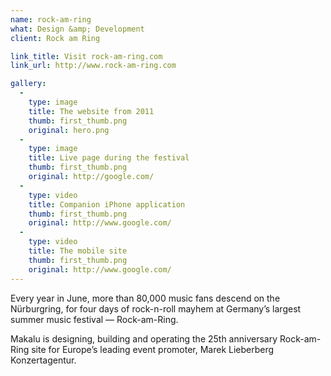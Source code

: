 ```yaml
---
name: rock-am-ring
what: Design &amp; Development
client: Rock am Ring

link_title: Visit rock-am-ring.com
link_url: http://www.rock-am-ring.com

gallery:
  -
    type: image
    title: The website from 2011
    thumb: first_thumb.png
    original: hero.png
  -
    type: image
    title: Live page during the festival
    thumb: first_thumb.png
    original: http://google.com/
  -
    type: video
    title: Companion iPhone application
    thumb: first_thumb.png
    original: http://www.google.com/
  -
    type: video
    title: The mobile site
    thumb: first_thumb.png
    original: http://www.google.com/
---
```


Every year in June, more than 80,000 music fans descend on the Nürburgring, for four days of rock-n-roll mayhem at Germany’s largest summer music festival — Rock-am-Ring.

Makalu is designing, building and operating the 25th anniversary Rock-am-Ring site for Europe’s leading event promoter, Marek Lieberberg Konzertagentur.